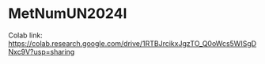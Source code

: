 # MetNumUN2024I

Colab link: https://colab.research.google.com/drive/1RTBJrcikxJgzTO_Q0oWcs5WISgDNxc9V?usp=sharing
